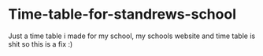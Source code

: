 # Time-table-for-standrews-school
Just a time table i made for my school, my schools website and time table is shit so this is a fix :)
